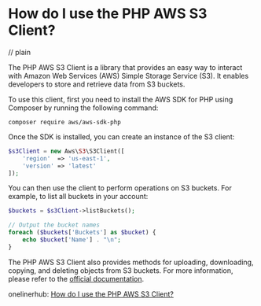 # How do I use the PHP AWS S3 Client?
// plain

The PHP AWS S3 Client is a library that provides an easy way to interact with Amazon Web Services (AWS) Simple Storage Service (S3). It enables developers to store and retrieve data from S3 buckets.

To use this client, first you need to install the AWS SDK for PHP using Composer by running the following command:

```
composer require aws/aws-sdk-php
```

Once the SDK is installed, you can create an instance of the S3 client:

```php
$s3Client = new Aws\S3\S3Client([
    'region'  => 'us-east-1',
    'version' => 'latest'
]);
```

You can then use the client to perform operations on S3 buckets. For example, to list all buckets in your account:

```php
$buckets = $s3Client->listBuckets();

// Output the bucket names
foreach ($buckets['Buckets'] as $bucket) {
    echo $bucket['Name'] . "\n";
}
```

The PHP AWS S3 Client also provides methods for uploading, downloading, copying, and deleting objects from S3 buckets. For more information, please refer to the [official documentation](https://docs.aws.amazon.com/aws-sdk-php/v3/api/class-Aws.S3.S3Client.html).

onelinerhub: [How do I use the PHP AWS S3 Client?](https://onelinerhub.com/php-aws/how-do-i-use-the-php-aws-s--client)